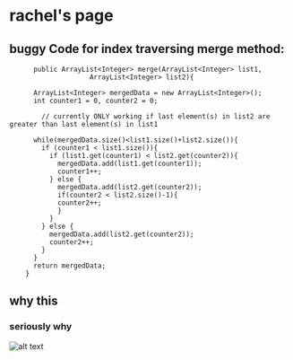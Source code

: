 # rachel's page
## buggy Code for index traversing merge method:
```
      public ArrayList<Integer> merge(ArrayList<Integer> list1,
				    ArrayList<Integer> list2){
      
      ArrayList<Integer> mergedData = new ArrayList<Integer>();
      int counter1 = 0, counter2 = 0;

        // currently ONLY working if last element(s) in list2 are greater than last element(s) in list1
        
      while(mergedData.size()<list1.size()+list2.size()){
        if (counter1 < list1.size()){
          if (list1.get(counter1) < list2.get(counter2)){
            mergedData.add(list1.get(counter1));
            counter1++;
          } else {
            mergedData.add(list2.get(counter2));
            if(counter2 < list2.size()-1){
            counter2++;
            }
          }
        } else {
          mergedData.add(list2.get(counter2));
          counter2++;
        }
      }
      return mergedData;
    } 
```

## why this
### seriously why
![alt text](https://media.giphy.com/media/0Vv0Ne2CnOClIExIuL/giphy.gif "y tho")
